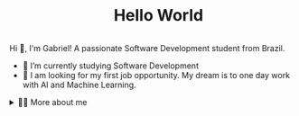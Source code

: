 
<!--título-->
<div id="user-content-toc">
  <ul align="center">
    <summary><h1 style="display: inline-block">Hello World</h1></summary>
</div>

<!-- Presentation -->
<p>
  Hi 👋, I'm Gabriel! A passionate Software Development student from Brazil.

  - 🌱 I’m currently studying Software Development
  - 🔭 I am looking for my first job opportunity. My dream is to one day work with AI and Machine Learning.
</p>

<!-- Dropdown -->
<details>
  <summary>👨‍💻 More about me</summary>

<!-- Links -->
[![Youtube](https://img.shields.io/badge/YouTube-FF0000?style=for-the-badge&logo=youtube&logoColor=white)](https://www.youtube.com/@takeo4151)
[![Instagram](https://img.shields.io/badge/Instagram-E4405F?style=for-the-badge&logo=instagram&logoColor=white)](https://www.instagram.com/takeoxzz/?hl=en)
[![LinkedIn](https://img.shields.io/badge/LinkedIn-0077B5?style=for-the-badge&logo=linkedin&logoColor=white)](https://www.linkedin.com/in/gabriel-cesar-2a894b324/)




## 🔥 Skills
<!-- Skills: Programming Languages -->
  <div style="flex-basis: 48%;">
    <h3>Programming Languages</h3>
   
  </div>
  
  <!-- Skills: Tools & Frameworks -->
  <div style="flex-basis: 48%;">
    <h3>Tools & Frameworks</h3>
    <img align="center" alt="VScode" height="30" width="40" src="https://cdn.jsdelivr.net/gh/devicons/devicon/icons/vscode/vscode-original.svg">
  </div>
  
